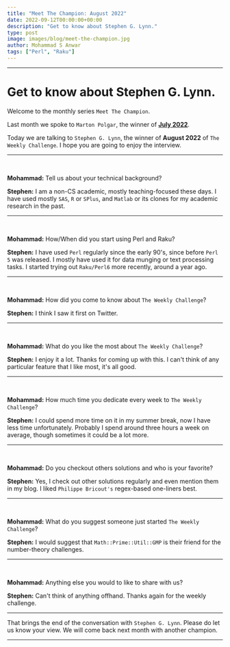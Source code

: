 ```yaml
---
title: "Meet The Champion: August 2022"
date: 2022-09-12T00:00:00+00:00
description: "Get to know about Stephen G. Lynn."
type: post
image: images/blog/meet-the-champion.jpg
author: Mohammad S Anwar
tags: ["Perl", "Raku"]
---
```


---

# Get to know about Stephen G. Lynn.

Welcome to the monthly series `Meet The Champion`.

Last month we spoke to `Marton Polgar`, the winner of **[July 2022](/blog/meet-the-champion-2022-07)**.

Today we are talking to `Stephen G. Lynn`, the winner of **August 2022** of `The Weekly Challenge`. I hope you are going to enjoy the interview.

---

<br>

**Mohammad:** Tell us about your technical background?

**Stephen:** I am a non-CS academic, mostly teaching-focused these days. I have used mostly `SAS`, `R` or `SPlus`, and `Matlab` or its clones for my academic research in the past.

---
<br>

**Mohammad:** How/When did you start using Perl and Raku?

**Stephen:** I have used `Perl` regularly since the early 90's, since before `Perl 5` was released. I mostly have used it for data munging or text processing tasks. I started trying out `Raku/Perl6` more recently, around a year ago.

---
<br>

**Mohammad:** How did you come to know about `The Weekly Challenge`?

**Stephen:** I think I saw it first on Twitter.

---

<br>

**Mohammad:** What do you like the most about `The Weekly Challenge`?

**Stephen:** I enjoy it a lot. Thanks for coming up with this. I can't think of any particular feature that I like most, it's all good.

---

<br>

**Mohammad:** How much time you dedicate every week to `The Weekly Challenge`?

**Stephen:** I could spend more time on it in my summer break, now I have less time unfortunately. Probably I spend around three hours a week on average, though sometimes it could be a lot more.

---
<br>

**Mohammad:** Do you checkout others solutions and who is your favorite?

**Stephen:** Yes, I check out other solutions regularly and even mention them in my blog. I liked `Philippe Bricout's` regex-based one-liners best.

---

<br>

**Mohammad:** What do you suggest someone just started `The Weekly Challenge`?

**Stephen:** I would suggest that `Math::Prime::Util::GMP` is their friend for the number-theory challenges.

---
<br>

**Mohammad:** Anything else you would to like to share with us?

**Stephen:**  Can't think of anything offhand. Thanks again for the weekly challenge.

---

That brings the end of the conversation with `Stephen G. Lynn`. Please do let us know your view. We will come back next month with another champion.

---

